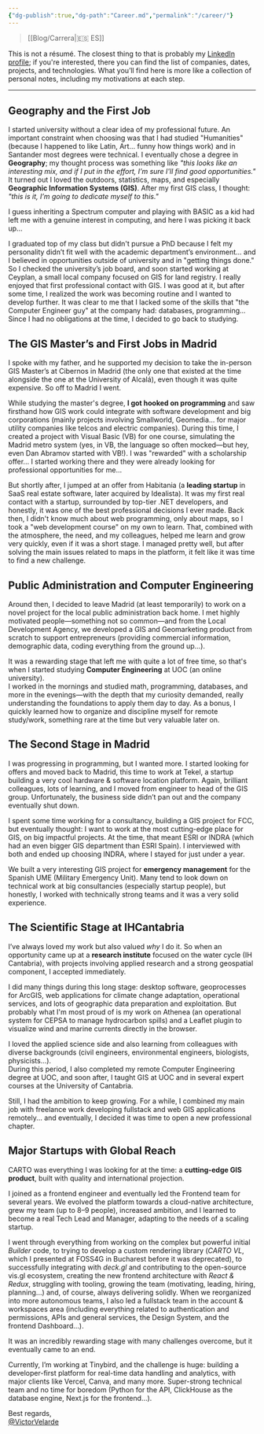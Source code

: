 ```yaml
---
{"dg-publish":true,"dg-path":"Career.md","permalink":"/career/"}
---
```


> [[Blog/Carrera\|🇪‍🇸 ES]]

This is not a résumé. The closest thing to that is probably my [LinkedIn profile](https://www.linkedin.com/in/victorvelarde/); if you're interested, there you can find the list of companies, dates, projects, and technologies. What you’ll find here is more like a collection of personal notes, including my motivations at each step.

---

## Geography and the First Job

I started university without a clear idea of my professional future. An important constraint when choosing was that I had studied "Humanities" (because I happened to like Latin, Art... funny how things work) and in Santander most degrees were technical. I eventually chose a degree in **Geography**; my thought process was something like _"this looks like an interesting mix, and if I put in the effort, I’m sure I'll find good opportunities."_  
It turned out I loved the outdoors, statistics, maps, and especially **Geographic Information Systems (GIS)**. After my first GIS class, I thought: _"this is it, I’m going to dedicate myself to this."_

I guess inheriting a Spectrum computer and playing with BASIC as a kid had left me with a genuine interest in computing, and here I was picking it back up...

I graduated top of my class but didn't pursue a PhD because I felt my personality didn’t fit well with the academic department’s environment... and I believed in opportunities outside of university and in "getting things done." So I checked the university’s job board, and soon started working at Ceyplan, a small local company focused on GIS for land registry. I really enjoyed that first professional contact with GIS. I was good at it, but after some time, I realized the work was becoming routine and I wanted to develop further. It was clear to me that I lacked some of the skills that "the Computer Engineer guy" at the company had: databases, programming...  
Since I had no obligations at the time, I decided to go back to studying.

## The GIS Master’s and First Jobs in Madrid

I spoke with my father, and he supported my decision to take the in-person GIS Master’s at Cibernos in Madrid (the only one that existed at the time alongside the one at the University of Alcalá), even though it was quite expensive. So off to Madrid I went.

While studying the master's degree, **I got hooked on programming** and saw firsthand how GIS work could integrate with software development and big corporations (mainly projects involving Smallworld, Geomedia... for major utility companies like telcos and electric companies). During this time, I created a project with Visual Basic (VB) for one course, simulating the Madrid metro system (yes, in VB, the language so often mocked—but hey, even Dan Abramov started with VB!). I was "rewarded" with a scholarship offer... I started working there and they were already looking for professional opportunities for me...

But shortly after, I jumped at an offer from Habitania (a **leading startup** in SaaS real estate software, later acquired by Idealista). It was my first real contact with a startup, surrounded by top-tier .NET developers, and honestly, it was one of the best professional decisions I ever made. Back then, I didn't know much about web programming, only about maps, so I took a "web development course" on my own to learn. That, combined with the atmosphere, the need, and my colleagues, helped me learn and grow very quickly, even if it was a short stage. I managed pretty well, but after solving the main issues related to maps in the platform, it felt like it was time to find a new challenge.

## Public Administration and Computer Engineering

Around then, I decided to leave Madrid (at least temporarily) to work on a novel project for the local public administration back home. I met highly motivated people—something not so common—and from the Local Development Agency, we developed a GIS and Geomarketing product from scratch to support entrepreneurs (providing commercial information, demographic data, coding everything from the ground up...).

It was a rewarding stage that left me with quite a lot of free time, so that's when I started studying **Computer Engineering** at UOC (an online university).  
I worked in the mornings and studied math, programming, databases, and more in the evenings—with the depth that my curiosity demanded, really understanding the foundations to apply them day to day.  As a bonus, I quickly learned how to organize and discipline myself for remote study/work, something rare at the time but very valuable later on.

## The Second Stage in Madrid

I was progressing in programming, but I wanted more. I started looking for offers and moved back to Madrid, this time to work at Tekel, a startup building a very cool hardware & software location platform.  Again, brilliant colleagues, lots of learning, and I moved from engineer to head of the GIS group. Unfortunately, the business side didn’t pan out and the company eventually shut down.

I spent some time working for a consultancy, building a GIS project for FCC, but eventually thought: I want to work at the most cutting-edge place for GIS, on big impactful projects.  At the time, that meant ESRI or INDRA (which had an even bigger GIS department than ESRI Spain). I interviewed with both and ended up choosing INDRA, where I stayed for just under a year.

We built a very interesting GIS project for **emergency management** for the Spanish UME (Military Emergency Unit). Many tend to look down on technical work at big consultancies (especially startup people), but honestly, I worked with technically strong teams and it was a very solid experience.

## The Scientific Stage at IHCantabria

I’ve always loved my work but also valued _why_ I do it. So when an opportunity came up at a **research institute** focused on the water cycle (IH Cantabria), with projects involving applied research and a strong geospatial component, I accepted immediately.

I did many things during this long stage: desktop software, geoprocesses for ArcGIS, web applications for climate change adaptation, operational services, and lots of geographic data preparation and exploitation. But probably what I'm most proud of is my work on Athenea (an operational system for CEPSA to manage hydrocarbon spills) and a Leaflet plugin to visualize wind and marine currents directly in the browser.

I loved the applied science side and also learning from colleagues with diverse backgrounds (civil engineers, environmental engineers, biologists, physicists...).  
During this period, I also completed my remote Computer Engineering degree at UOC, and soon after, I taught GIS at UOC and in several expert courses at the University of Cantabria.

Still, I had the ambition to keep growing. For a while, I combined my main job with freelance work developing fullstack and web GIS applications remotely... and eventually, I decided it was time to open a new professional chapter.

## Major Startups with Global Reach

CARTO was everything I was looking for at the time: a **cutting-edge GIS product**, built with quality and international projection.

I joined as a frontend engineer and eventually led the Frontend team for several years. We evolved the platform towards a cloud-native architecture, grew my team (up to 8–9 people), increased ambition, and I learned to become a real Tech Lead and Manager, adapting to the needs of a scaling startup.

I went through everything from working on the complex but powerful initial *Builder* code, to trying to develop a custom rendering library (*CARTO VL*, which I presented at FOSS4G in Bucharest before it was deprecated), to successfully integrating with *deck.gl* and contributing to the open-source vis.gl ecosystem, creating the new frontend architecture with *React & Redux*, struggling with tooling, growing the team (motivating, leading, hiring, planning...) and, of course, always delivering solidly. When we reorganized into more autonomous teams, I also led a fullstack team in the account & workspaces area (including everything related to authentication and permissions, APIs and general services, the Design System, and the frontend Dashboard…).

It was an incredibly rewarding stage with many challenges overcome, but it eventually came to an end.

Currently, I’m working at Tinybird, and the challenge is huge: building a developer-first platform for real-time data handling and analytics, with major clients like Vercel, Canva, and many more.  Super-strong technical team and no time for boredom (Python for the API, ClickHouse as the database engine, Next.js for the frontend…).

Best regards,  
[@VictorVelarde](https://github.com/VictorVelarde)
